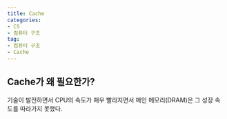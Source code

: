 ```yaml
---
title: Cache
categories: 
- CS
- 컴퓨터 구조
tag: 
- 컴퓨터 구조
- Cache
---
```


## Cache가 왜 필요한가?

기술이 발전하면서 CPU의 속도가 매우 빨라지면서 메인 메모리(DRAM)은 그 성장 속도를 따라가지 못했다.


